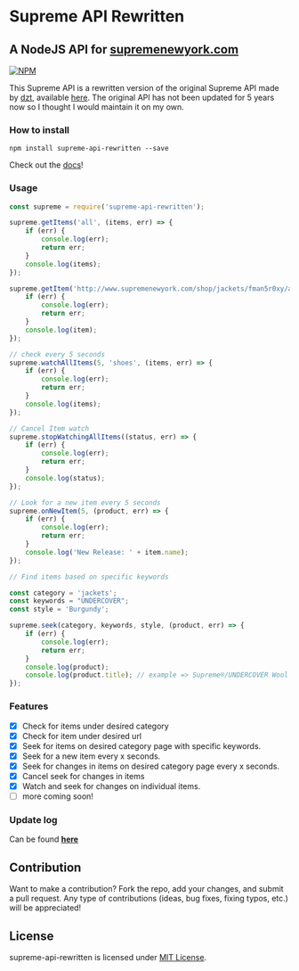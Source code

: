 # Supreme API Rewritten
## A NodeJS API for [supremenewyork.com](http://www.supremenewyork.com/)

[![NPM](https://nodei.co/npm/supreme-api-rewritten.png)](https://npmjs.org/package/supreme-api-rewritten)

This Supreme API is a rewritten version of the original Supreme API made by [dzt](https://github.com/dzt), available [here](https://github.com/dzt/supreme-api).
The original API has not been updated for 5 years now so I thought I would maintain it on my own.

### How to install
```npm install supreme-api-rewritten --save```

Check out the [docs](https://github.com/kacperkwapisz/supreme-api-rewritten/wiki/Docs)!

### Usage
```javascript
const supreme = require('supreme-api-rewritten');

supreme.getItems('all', (items, err) => {
    if (err) {
        console.log(err);
        return err;
    }
    console.log(items);
});

supreme.getItem('http://www.supremenewyork.com/shop/jackets/fman5r0xy/aw5dopam2', (item, err) => {
    if (err) {
        console.log(err);
        return err;
    }
    console.log(item);
});

// check every 5 seconds
supreme.watchAllItems(5, 'shoes', (items, err) => {
    if (err) {
        console.log(err);
        return err;
    }
    console.log(items);
});

// Cancel Item watch
supreme.stopWatchingAllItems((status, err) => {
    if (err) {
        console.log(err);
        return err;
    }
    console.log(status);
});

// Look for a new item every 5 seconds
supreme.onNewItem(5, (product, err) => {
    if (err) {
        console.log(err);
        return err;
    }
    console.log('New Release: ' + item.name);
});

// Find items based on specific keywords

const category = 'jackets';
const keywords = "UNDERCOVER";
const style = 'Burgundy';

supreme.seek(category, keywords, style, (product, err) => {
    if (err) {
        console.log(err);
        return err;
    }
    console.log(product);
    console.log(product.title); // example => Supreme®/UNDERCOVER Wool Overcoat
});
```

### Features
* [x] Check for items under desired category
* [x] Check for item under desired url
* [x] Seek for items on desired category page with specific keywords.
* [x] Seek for a new item every x seconds.
* [x] Seek for changes in items on desired category page every x seconds.
* [x] Cancel seek for changes in items
* [x] Watch and seek for changes on individual items.
* [ ] more coming soon!

### Update log
Can be found **[here](https://supapi.js.org/CHANGELOG.html)**

## Contribution
Want to make a contribution? Fork the repo, add your changes, and submit a pull request. Any type of contributions (ideas, bug fixes, fixing typos, etc.) will be appreciated!


## License
supreme-api-rewritten is licensed under [MIT License](https://github.com/kacperkwapisz/supreme-api-rewritten/blob/main/LICENSE).
